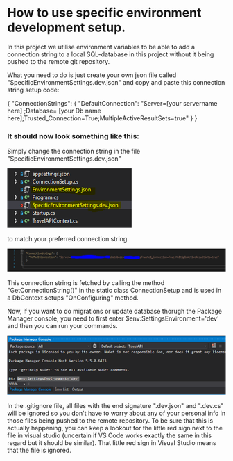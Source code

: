 # How to use specific environment development setup.

In this project we utilise environment variables to be able to add a connection string to a local SQL-database in this project without it being pushed to the remote git repository.

What you need to do is just create your own json file called "SpecificEnvironmentSettings.dev.json" and copy and paste this connection string setup code:

{
  "ConnectionStrings": {
    "DefaultConnection": "Server=[your servername here] ;Database= [your Db name here];Trusted_Connection=True;MultipleActiveResultSets=true"
  }
}



### It should now look something like this:

Simply change the connection string in the file "SpecificEnvironmentSettings.dev.json"

![SpecificEnvironmentSettings.dev.jsonLocation](SpecificEnvironmentSettings.dev.jsonLocation.PNG)

to match your preferred connection string. 

![ALookAtTheJsonFile](ALookAtTheJsonFile.PNG)



This connection string is fetched by calling the method "GetConnectionString()" in the static class ConnectionSetup and is used in a DbContext setups "OnConfiguring" method.

Now, if you want to do migrations or update database thorugh the Package Manager console, you need to first enter $env:SettingsEnvironment='dev' and then you can run your commands.

![PackageManagerConsole](PackageManagerConsole.PNG)

In the .gitignore file, all files with the end signature ".dev.json" and ".dev.cs" will be ignored so you don't have to worry about any of your personal info in those files being pushed to the remote repository. To be sure that this is actually happening, you can keep a lookout for the little red sign next to the file in visual studio (uncertain if VS Code works exactly the same in this regard but it should be similar). That little red sign in Visual Studio means that the file is ignored.